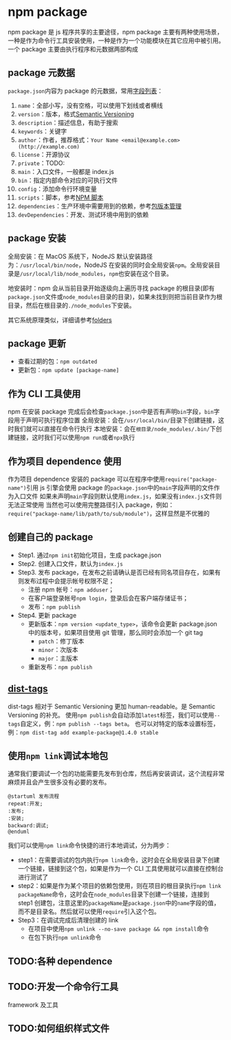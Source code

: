 # npm package

npm package 是 js 程序共享的主要途径，npm package 主要有两种使用场景，一种是作为命令行工具安装使用，一种是作为一个功能模块在其它应用中被引用。
一个 package 主要由执行程序和元数据两部构成

## package 元数据

`package.json`内容为 package 的元数据，常用[字段列表](https://docs.npmjs.com/cli/v6/configuring-npm/package-json)：

1. `name`：全部小写，没有空格，可以使用下划线或者横线
2. `version`：版本，格式[Semantic Versioning](../Semantic%20Versioning.md)
3. `description`：描述信息，有助于搜索
4. `keywords`：关键字
5. `author`：作者，推荐格式：`Your Name <email@example.com> (http://example.com)`
6. `license`：开源协议
7. `private`：TODO:
8. `main`：入口文件，一般都是 index.js
9. `bin`：指定内部命令对应的可执行文件
10. `config`：添加命令行环境变量
11. `scripts`：脚本，参考[NPM 脚本](./scripts.md)
12. `dependencies`：生产环境中需要用到的依赖，参考[包版本管理](./package%20version.md)
13. `devDependencies`：开发、测试环境中用到的依赖

## package 安装

全局安装：在 MacOS 系统下，NodeJS 默认安装路径为：`/usr/local/bin/node`，NodeJS 在安装的同时会全局安装`npm`。全局安装目录是`/usr/local/lib/node_modules`，`npm`也安装在这个目录。

地安装时：npm 会从当前目录开始逐级向上遍历寻找 package 的根目录(即有`package.json`文件或`node_modules`目录的目录)，如果未找到则把当前目录作为根目录，然后在根目录的`./node_modules`下安装。

其它系统原理类似，详细请参考[folders](https://docs.npmjs.com/cli/v6/configuring-npm/folders)

## package 更新

- 查看过期的包：`npm outdated`
- 更新包：`npm update [package-name]`

## 作为 CLI 工具使用

npm 在安装 package 完成后会检查`package.json`中是否有声明`bin`字段，`bin`字段用于声明可执行程序位置
全局安装：会在`/usr/local/bin/`目录下创建链接，这时我们就可以直接在命令行执行
本地安装：会在`根目录/node_modules/.bin/`下创建链接，这时我们可以使用`npm run`或者`npx`执行

## 作为项目 dependence 使用

作为项目 dependence 安装的 package 可以在程序中使用`require("package-name")`引用
js 引擎会使用 package 的`package.json`中的`main`字段声明的文件作为入口文件
如果未声明`main`字段则默认使用`index.js`，如果没有`index.js`文件则无法正常使用
当然也可以使用完整路径引入 package，例如：`require("package-name/lib/path/to/sub/module")`，这样显然是不优雅的

## 创建自己的 package

- Step1. 通过`npm init`初始化项目，生成 package.json
- Step2. 创建入口文件，默认为`index.js`
- Step3. 发布 package，在发布之前请确认是否已经有同名项目存在，如果有则发布过程中会提示帐号权限不足；
  - 注册 npm 帐号：`npm adduser`；
  - 在客户端登录帐号`npm login`，登录后会在客户端存储证书；
  - 发布：`npm publish`
- Step4. 更新 package
  - 更新版本：`npm version <update_type>`，该命令会更新 package.json 中的版本号，如果项目使用 git 管理，那么同时会添加一个 git tag
    - `patch`：修丁版本
    - `minor`：次版本
    - `major`：主版本
  - 重新发布：`npm publish`

## [dist-tags](https://docs.npmjs.com/cli/v7/commands/npm-dist-tag)

dist-tags 相对于 Semantic Versioning 更加 human-readable。是 Semantic Versioning 的补充。
使用`npm publish`会自动添加`latest`标签，我们可以使用`--tags`自定义，例：`npm publish --tags beta`。
也可以对特定的版本设置标签，例：`npm dist-tag add example-package@1.4.0 stable`

## 使用`npm link`调试本地包

通常我们要调试一个包的功能需要先发布到仓库，然后再安装调试，这个流程非常麻烦并且会产生很多没有必要的发布。

```plantuml
@startuml 发布流程
repeat:开发;
:发布;
:安装;
backward:调试;
@enduml
```

我们可以使用`npm link`命令快捷的进行本地调试，分为两步：

- step1：在需要调试的包内执行`npm link`命令，这时会在全局安装目录下创建一个链接，链接到这个包，如果是作为一个 CLI 工具使用就可以直接在控制台进行测试了
- step2：如果是作为某个项目的依赖包使用，则在项目的根目录执行`npm link packageName`命令，这时会在`node_modules`目录下创建一个链接，连接到 step1 创建包，注意这里的`packageName`是`package.json`中的`name`字段的值，而不是目录名。然后就可以使用`require`引入这个包。
- Step3：在调试完成后清理创建的 link
  - 在项目中使用`npm unlink --no-save package && npm install`命令
  - 在包下执行`npm unlink`命令

## TODO:各种 dependence

## TODO:开发一个命令行工具

framework 及工具

## TODO:如何组织样式文件
